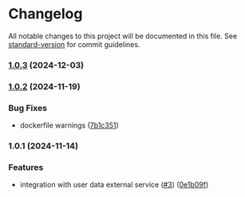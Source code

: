 # Changelog

All notable changes to this project will be documented in this file. See [standard-version](https://github.com/conventional-changelog/standard-version) for commit guidelines.

### [1.0.3](https://github.com/MapColonies/Geocoding-Enrichment/compare/v1.0.2...v1.0.3) (2024-12-03)

### [1.0.2](https://github.com/MapColonies/Geocoding-Enrichment/compare/v1.0.1...v1.0.2) (2024-11-19)


### Bug Fixes

* dockerfile warnings ([7b1c351](https://github.com/MapColonies/Geocoding-Enrichment/commit/7b1c3519b89ad74718b88788bcd23fdb2f2ec699))

### 1.0.1 (2024-11-14)


### Features

* integration with user data external service ([#3](https://github.com/MapColonies/Geocoding-Enrichment/issues/3)) ([0e1b09f](https://github.com/MapColonies/Geocoding-Enrichment/commit/0e1b09f938f4f7fe1d4d5b9dac91be2387d524b0))
